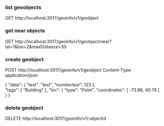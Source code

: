 ### list geoobjects
GET http://localhost:3017/geoinfo/v1/geobject

### get near objects
GET http://localhost:3017/geoinfo/v1/geobject/near?lat=1&lon=2&maxDistance=30

### create geobject
POST http://localhost:3017/geoinfo/v1/geobject
Content-Type: application/json

{
    "data": {
        "test": "test",
        "numbertest": 123
    },        
    "tags": [
        "Building"
    ],
    "loc": {
        "type": "Point",
        "coordinates": [
            -73.88,
            40.78
        ]
    }
}

### delete geobject
DELETE http://localhost:3017/geoinfo/v1/:objectId